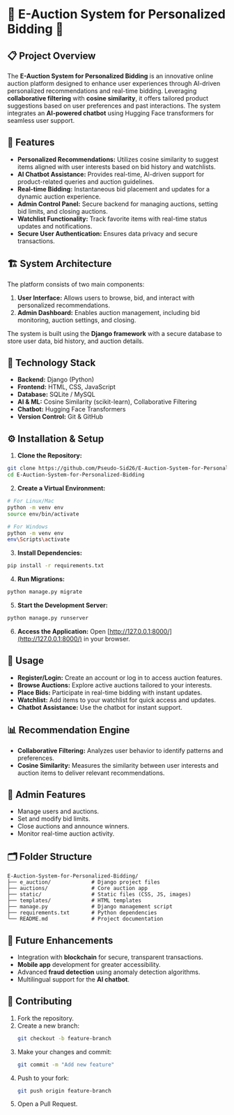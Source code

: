 
#  🛒 E-Auction System for Personalized Bidding 🛒

## 📋 Project Overview
The **E-Auction System for Personalized Bidding** is an innovative online auction platform designed to enhance user experiences through AI-driven personalized recommendations and real-time bidding. Leveraging **collaborative filtering** with **cosine similarity**, it offers tailored product suggestions based on user preferences and past interactions. The system integrates an **AI-powered chatbot** using Hugging Face transformers for seamless user support.

## 🚀 Features
- **Personalized Recommendations:** Utilizes cosine similarity to suggest items aligned with user interests based on bid history and watchlists.
- **AI Chatbot Assistance:** Provides real-time, AI-driven support for product-related queries and auction guidelines.
- **Real-time Bidding:** Instantaneous bid placement and updates for a dynamic auction experience.
- **Admin Control Panel:** Secure backend for managing auctions, setting bid limits, and closing auctions.
- **Watchlist Functionality:** Track favorite items with real-time status updates and notifications.
- **Secure User Authentication:** Ensures data privacy and secure transactions.

## 🏗️ System Architecture
The platform consists of two main components:
1. **User Interface:** Allows users to browse, bid, and interact with personalized recommendations.
2. **Admin Dashboard:** Enables auction management, including bid monitoring, auction settings, and closing.

The system is built using the **Django framework** with a secure database to store user data, bid history, and auction details.

## 🧠 Technology Stack
- **Backend:** Django (Python)
- **Frontend:** HTML, CSS, JavaScript
- **Database:** SQLite / MySQL
- **AI & ML:** Cosine Similarity (scikit-learn), Collaborative Filtering
- **Chatbot:** Hugging Face Transformers
- **Version Control:** Git & GitHub

## ⚙️ Installation & Setup

1. **Clone the Repository:**
```bash
git clone https://github.com/Pseudo-Sid26/E-Auction-System-for-Personalized-Bidding.git
cd E-Auction-System-for-Personalized-Bidding
```

2. **Create a Virtual Environment:**
```bash
# For Linux/Mac
python -m venv env
source env/bin/activate

# For Windows
python -m venv env
env\Scripts\activate
```

3. **Install Dependencies:**
```bash
pip install -r requirements.txt
```

4. **Run Migrations:**
```bash
python manage.py migrate
```

5. **Start the Development Server:**
```bash
python manage.py runserver
```

6. **Access the Application:**
Open [http://127.0.0.1:8000/](http://127.0.0.1:8000/) in your browser.

## 🔑 Usage
- **Register/Login:** Create an account or log in to access auction features.
- **Browse Auctions:** Explore active auctions tailored to your interests.
- **Place Bids:** Participate in real-time bidding with instant updates.
- **Watchlist:** Add items to your watchlist for quick access and updates.
- **Chatbot Assistance:** Use the chatbot for instant support.

## 📊 Recommendation Engine
- **Collaborative Filtering:** Analyzes user behavior to identify patterns and preferences.
- **Cosine Similarity:** Measures the similarity between user interests and auction items to deliver relevant recommendations.

## 🔐 Admin Features
- Manage users and auctions.
- Set and modify bid limits.
- Close auctions and announce winners.
- Monitor real-time auction activity.

## 🗂️ Folder Structure
```
E-Auction-System-for-Personalized-Bidding/
├── e_auction/             # Django project files
├── auctions/              # Core auction app
├── static/                # Static files (CSS, JS, images)
├── templates/             # HTML templates
├── manage.py              # Django management script
├── requirements.txt       # Python dependencies
└── README.md              # Project documentation
```

## 🔮 Future Enhancements
- Integration with **blockchain** for secure, transparent transactions.
- **Mobile app** development for greater accessibility.
- Advanced **fraud detection** using anomaly detection algorithms.
- Multilingual support for the **AI chatbot**.

## 🤝 Contributing
1. Fork the repository.
2. Create a new branch:
   ```bash
   git checkout -b feature-branch
   ```
3. Make your changes and commit:
   ```bash
   git commit -m "Add new feature"
   ```
4. Push to your fork:
   ```bash
   git push origin feature-branch
   ```
5. Open a Pull Request.




